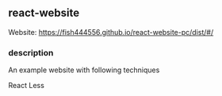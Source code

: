 ## react-website

Website: https://fish444556.github.io/react-website-pc/dist/#/

### description
An example website with following techniques

React
Less